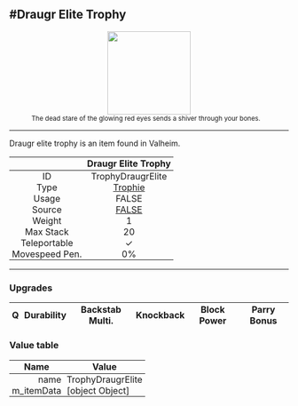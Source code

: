 <meta property="og:title" content="Draugr Elite Trophy - MoreValheim" /><meta property="og:type" content="website" /><meta property="og:image" content="/assets/draugr_elite_trophy.png" /><meta property="og:description" content="Draugr Elite Trophy is an item found in Valheim." /><meta name="theme-color" content="#546D78"><meta name="twitter:card" content="summary_large_image">
#Draugr Elite Trophy
-------------
<style>img {width:20px;}.tb {width:150px;display: block;margin-left: auto;margin-right: auto;}</style>

<style>.md-typeset table:not([class]) th:not([align]) {min-width:unset!important;}</style>
<style>td{padding:0em 0.3em!important;text-align:center!important;border-left:.05rem solid var(--md-default-fg-color--lightest)}</style>

<style>th{padding:0.1em 0.3em!important;text-align:center!important;font-weight:bold}</style>

<style>pre{text-align:right!important}</style>
<style>table tr td:first-child {border-left: 0;};</style>

<figure><img src="/assets/draugr_elite_trophy.png" class="tb" /><figcaption><small>The dead stare of the glowing red eyes sends a shiver through your bones.</small></figcaption></figure>

-------------

Draugr elite trophy is an item found in Valheim.

|        | Draugr Elite Trophy              |
| ----------- | ------------------------------------ |
| ID |TrophyDraugrElite
| Type | [Trophie](../../types/trophie)
| Usage | FALSE<br>
| Source | [FALSE](../../items/false)
| Weight | 1 |
| Max Stack | 20 |
| Teleportable | ✓
| Movespeed Pen. | 0%


-------------

### Upgrades
| Q | Durability | Backstab Multi. | Knockback | Block Power | Parry Bonus
| - | - | - | - | - | - 


### Value table
| Name | Value
| - | - |
| <div style="text-align:right">name</div> | <div style="text-align:left">TrophyDraugrElite</div> | 
| <div style="text-align:right">m_itemData</div> | <div style="text-align:left">[object Object]</div> | 